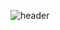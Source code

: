 ![header](https://capsule-render.vercel.app/api?height=250&theme=radical&text=IT's%20a%20good%20day%20to%20code&desc=Welcome%20to%20any%20random%20developer...&type=waving&fontColor=d6ace6&fontAlignY=30&animation=twinkling)


<!--
**OckJuWon0831/OckJuWon0831** is a ✨ _special_ ✨ repository because its `README.md` (this file) appears on your GitHub profile.

Here are some ideas to get you started:

- 🔭 I’m currently working on ...
- 🌱 I’m currently learning ...
- 👯 I’m looking to collaborate on ...
- 🤔 I’m looking for help with ...
- 💬 Ask me about ...
- 📫 How to reach me: ...
- 😄 Pronouns: ...
- ⚡ Fun fact: ...
-->
